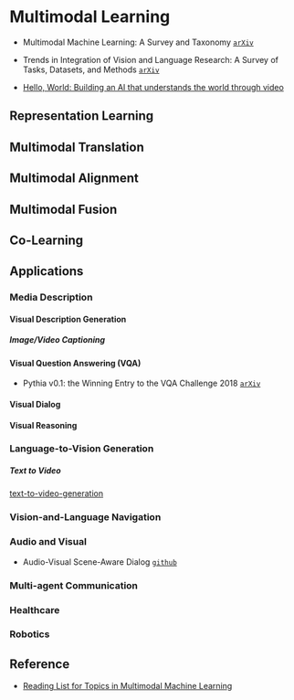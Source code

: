 # Multimodal Learning 

* Multimodal Machine Learning: A Survey and Taxonomy [`arXiv`](https://arxiv.org/abs/1705.09406)

* Trends in Integration of Vision and Language Research: A Survey of Tasks, Datasets, and Methods [`arXiv`](https://arxiv.org/abs/1907.09358)

* [Hello, World: Building an AI that understands the world through video](https://medium.com/twentybn/watch-and-learn-building-an-ai-that-understands-the-world-through-video-9e2796400176)

## Representation Learning

## Multimodal Translation

## Multimodal Alignment

## Multimodal Fusion

## Co-Learning

## Applications

### Media Description

#### Visual Description Generation

##### Image/Video Captioning

#### Visual Question Answering (VQA)

* Pythia v0.1: the Winning Entry to the VQA Challenge 2018 [`arXiv`](https://arxiv.org/abs/1807.09956)

#### Visual Dialog

#### Visual Reasoning


### Language-to-Vision Generation

##### Text to Video

[text-to-video-generation](https://antonia.space/text-to-video-generation)

### Vision-and-Language Navigation

### Audio and Visual

* Audio-Visual Scene-Aware Dialog [`github`](https://github.com/batra-mlp-lab/avsd)

### Multi-agent Communication

### Healthcare

### Robotics


## Reference

* [Reading List for Topics in Multimodal Machine Learning](https://github.com/pliang279/awesome-multimodal-ml)
